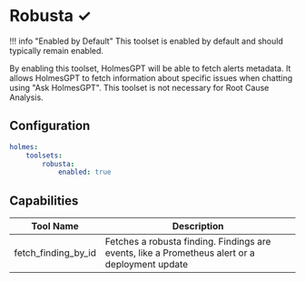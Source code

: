 # Robusta ✓

!!! info "Enabled by Default"
    This toolset is enabled by default and should typically remain enabled.

By enabling this toolset, HolmesGPT will be able to fetch alerts metadata. It allows HolmesGPT to fetch information about specific issues when chatting using "Ask HolmesGPT". This toolset is not necessary for Root Cause Analysis.

## Configuration

```yaml
holmes:
    toolsets:
        robusta:
            enabled: true
```

## Capabilities

| Tool Name | Description |
|-----------|-------------|
| fetch_finding_by_id | Fetches a robusta finding. Findings are events, like a Prometheus alert or a deployment update |
